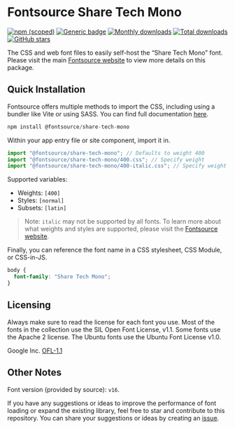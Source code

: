 # Fontsource Share Tech Mono

[![npm (scoped)](https://img.shields.io/npm/v/@fontsource/share-tech-mono?color=brightgreen)](https://www.npmjs.com/package/@fontsource/share-tech-mono) [![Generic badge](https://img.shields.io/badge/fontsource-passing-brightgreen)](https://github.com/fontsource/fontsource) [![Monthly downloads](https://badgen.net/npm/dm/@fontsource/share-tech-mono)](https://github.com/fontsource/fontsource) [![Total downloads](https://badgen.net/npm/dt/@fontsource/share-tech-mono)](https://github.com/fontsource/fontsource) [![GitHub stars](https://img.shields.io/github/stars/fontsource/fontsource.svg?style=social&label=Star)](https://github.com/fontsource/fontsource/stargazers)

The CSS and web font files to easily self-host the “Share Tech Mono” font. Please visit the main [Fontsource website](https://fontsource.org/fonts/share-tech-mono) to view more details on this package.

## Quick Installation

Fontsource offers multiple methods to import the CSS, including using a bundler like Vite or using SASS. You can find full documentation [here](https://fontsource.org/docs/getting-started/introduction).

```javascript
npm install @fontsource/share-tech-mono
```

Within your app entry file or site component, import it in.

```javascript
import "@fontsource/share-tech-mono"; // Defaults to weight 400
import "@fontsource/share-tech-mono/400.css"; // Specify weight
import "@fontsource/share-tech-mono/400-italic.css"; // Specify weight and style
```

Supported variables:
- Weights: `[400]`
- Styles: `[normal]`
- Subsets: `[latin]`

> Note: `italic` may not be supported by all fonts. To learn more about what weights and styles are supported, please visit the [Fontsource website](https://fontsource.org/fonts/share-tech-mono).

Finally, you can reference the font name in a CSS stylesheet, CSS Module, or CSS-in-JS.

```css
body {
  font-family: "Share Tech Mono";
}
```

## Licensing
Always make sure to read the license for each font you use. Most of the fonts in the collection use the SIL Open Font License, v1.1. Some fonts use the Apache 2 license. The Ubuntu fonts use the Ubuntu Font License v1.0.

Google Inc.
[OFL-1.1](http://scripts.sil.org/OFL)

## Other Notes
Font version (provided by source): `v16`.

If you have any suggestions or ideas to improve the performance of font loading or expand the existing library, feel free to star and contribute to this repository. You can share your suggestions or ideas by creating an [issue](https://github.com/fontsource/fontsource/issues).